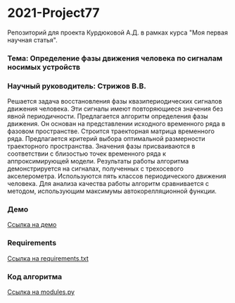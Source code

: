 # 2021-Project77
Репозиторий для проекта Курдюковой А.Д. в рамках курса "Моя первая научная статья".

### Тема: Определение фазы движения человека по сигналам носимых устройств 

### Научный руководитель: Стрижов В.В.

  Решается задача восстановления фазы квазипериодических сигналов движения человека. Эти сигналы имеют повторяющиеся значения без явной периодичности. Предлагается алгоритм определения фазы движения. Он основан на представлении исходного временного ряда в фазовом пространстве. Строится траекторная матрица временного ряда. Предлагается критерий выбора оптимальной размерности траекторного пространства. Значения фазы присваиваются в соответствии с близостью точек временного ряда к аппроксимирующей модели. Результаты работы алгоритма демонстрируется на сигналах, полученных с трехосевого акселерометра. Используются пять классов периодического движения человека. Для анализа качества работы алгоритм сравнивается с методом, использующим максимумы автокорелляционной функции.

### Демо

[Ссылка на демо](https://github.com/Intelligent-Systems-Phystech/Kurdyukova-BS-Thesis/blob/master/code/Visualisation.ipynb)

### Requirements

[Ссылка на requirements.txt](https://github.com/Intelligent-Systems-Phystech/Kurdyukova-BS-Thesis/blob/master/code/requirements.txt)

### Код алгоритма

[Ссылка на modules.py](https://github.com/Intelligent-Systems-Phystech/Kurdyukova-BS-Thesis/blob/master/code/modules.py)
